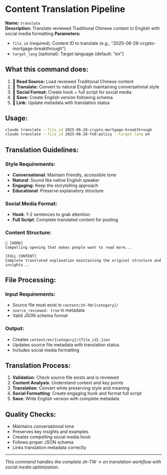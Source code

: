# Content Translation Pipeline

**Name:** `translate`  
**Description:** Translate reviewed Traditional Chinese content to English with social media formatting
**Parameters:**

- `file_id` (required): Content ID to translate (e.g., "2025-06-28-crypto-mortgage-breakthrough")
- `target_lang` (optional): Target language (default: "en")

## What this command does:

1. **📖 Read Source:** Load reviewed Traditional Chinese content
2. **🔄 Translate:** Convert to natural English maintaining conversational style
3. **📱 Social Format:** Create hook + full script for social media
4. **💾 Save:** Create English version following schema
5. **🔗 Link:** Update metadata with translation status

## Usage:

```bash
claude translate --file_id 2025-06-28-crypto-mortgage-breakthrough
claude translate --file_id 2025-06-28-fed-policy --target_lang en
```

## Translation Guidelines:

### Style Requirements:

- **Conversational**: Maintain friendly, accessible tone
- **Natural**: Sound like native English speaker
- **Engaging**: Keep the storytelling approach
- **Educational**: Preserve explanatory structure

### Social Media Format:

- **Hook**: 1-2 sentences to grab attention
- **Full Script**: Complete translated content for posting

### Content Structure:

```
🚀 [HOOK]
Compelling opening that makes people want to read more...

[FULL CONTENT]
Complete translated explanation maintaining the original structure and insights...
```

## File Processing:

### Input Requirements:

- Source file must exist in `content/zh-TW/{category}/`
- `source_reviewed: true` in metadata
- Valid JSON schema format

### Output:

- Creates `content/en/{category}/{file_id}.json`
- Updates source file metadata with translation status
- Includes social media formatting

## Translation Process:

1. **Validation**: Check source file exists and is reviewed
2. **Content Analysis**: Understand context and key points
3. **Translation**: Convert while preserving style and meaning
4. **Social Formatting**: Create engaging hook and format full script
5. **Save**: Write English version with complete metadata

## Quality Checks:

- Maintains conversational tone
- Preserves key insights and examples
- Creates compelling social media hook
- Follows proper JSON schema
- Links translation metadata correctly

---

_This command handles the complete zh-TW → en translation workflow with social media optimization._
